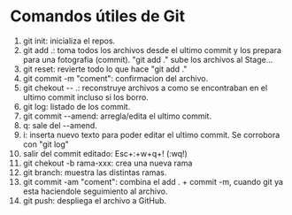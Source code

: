 
# Comandos útiles de Git

1. git init: inicializa el repos.
2. git add .: toma todos los archivos desde el ultimo commit y los prepara para una fotografia (commit). "git add ." sube los archivos al Stage...
3. git reset: revierte todo lo que hace "git add ."
4. git commit -m "coment": confirmacion del archivo.
5. git chekout -- .: reconstruye archivos a como se encontraban en el ultimo commit incluso si los borro.
6. git log: listado de los commit.
7. git commit --amend: arregla/edita el ultimo commit.
8.  q: sale del --amend.
9.  i: inserta nuevo texto para poder editar el ultimo commit. Se corrobora con "git log"
10. salir del commit editado: Esc+:+w+q+! (:wq!)
11. git chekout -b rama-xxx: crea una nueva rama
12. git branch: muestra las distintas ramas.
13. git commit -am "coment": combina el add . + commit -m, cuando git ya esta haciendole seguimiento al archivo.
14. git push: despliega el archivo a GitHub.

